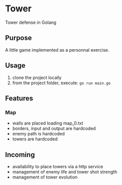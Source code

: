 # Tower

Tower defense in Golang

## Purpose

A little game implemented as a personnal exercise.

## Usage

1. clone the project locally
2. from the project folder, execute: `go run main.go`

## Features

### Map

- walls are placed loading map_0.txt
- borders, input and output are hardcoded
- enemy path is hardcoded
- towers are hardcoded

## Incoming

- availability to place towers via a http service
- management of enemy life and tower shot strength
- management of tower evolution